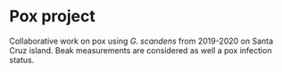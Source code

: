 # Pox project

Collaborative work on pox using *G. scandens* from 2019-2020 on Santa Cruz island. Beak measurements are considered as well a pox infection status. 
